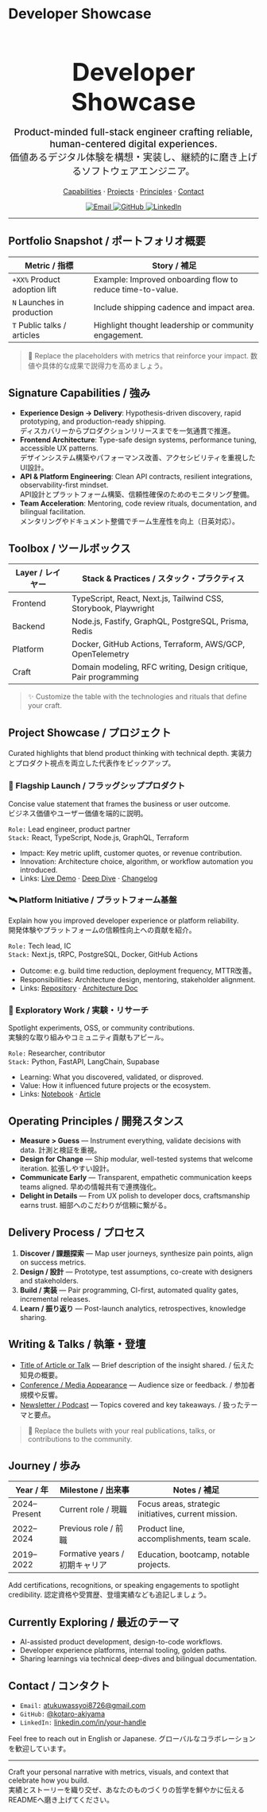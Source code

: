 # Developer Showcase

<div align="center">
  <h1 style="font-size:3.1rem;margin-bottom:0;">Developer Showcase</h1>
  <p style="font-size:1.2rem;font-weight:500;">
    Product-minded full-stack engineer crafting reliable, human-centered digital experiences.<br/>
    価値あるデジタル体験を構想・実装し、継続的に磨き上げるソフトウェアエンジニア。
  </p>
  <p>
    <a href="#signature-capabilities--強み">Capabilities</a> ·
    <a href="#project-showcase--プロジェクト">Projects</a> ·
    <a href="#operating-principles--開発スタンス">Principles</a> ·
    <a href="#contact--コンタクト">Contact</a>
  </p>
  <a href="mailto:atukuwassyoi8726@gmail.com">
    <img alt="Email" src="https://img.shields.io/badge/Email-hello%40example.com-181717?style=for-the-badge">
  </a>
  <a href="https://github.com/your-handle">
    <img alt="GitHub" src="https://img.shields.io/badge/GitHub-@your--handle-000000?style=for-the-badge&logo=github">
  </a>
  <a href="https://linkedin.com/in/your-handle">
    <img alt="LinkedIn" src="https://img.shields.io/badge/LinkedIn-Connect-0A66C2?style=for-the-badge&logo=linkedin">
  </a>
</div>

---

## Portfolio Snapshot / ポートフォリオ概要
| Metric / 指標 | Story / 補足 |
| --- | --- |
| `+XX%` Product adoption lift | Example: Improved onboarding flow to reduce time-to-value. |
| `N` Launches in production | Include shipping cadence and impact area. |
| `T` Public talks / articles | Highlight thought leadership or community engagement. |

> 📌 Replace the placeholders with metrics that reinforce your impact. 数値や具体的な成果で説得力を高めましょう。

## Signature Capabilities / 強み
- **Experience Design → Delivery**: Hypothesis-driven discovery, rapid prototyping, and production-ready shipping.  
  ディスカバリーからプロダクションリリースまでを一気通貫で推進。
- **Frontend Architecture**: Type-safe design systems, performance tuning, accessible UX patterns.  
  デザインシステム構築やパフォーマンス改善、アクセシビリティを重視したUI設計。
- **API & Platform Engineering**: Clean API contracts, resilient integrations, observability-first mindset.  
  API設計とプラットフォーム構築、信頼性確保のためのモニタリング整備。
- **Team Acceleration**: Mentoring, code review rituals, documentation, and bilingual facilitation.  
  メンタリングやドキュメント整備でチーム生産性を向上（日英対応）。

## Toolbox / ツールボックス
| Layer / レイヤー | Stack & Practices / スタック・プラクティス |
| --- | --- |
| Frontend | TypeScript, React, Next.js, Tailwind CSS, Storybook, Playwright |
| Backend | Node.js, Fastify, GraphQL, PostgreSQL, Prisma, Redis |
| Platform | Docker, GitHub Actions, Terraform, AWS/GCP, OpenTelemetry |
| Craft | Domain modeling, RFC writing, Design critique, Pair programming |

> ✨ Customize the table with the technologies and rituals that define your craft.

## Project Showcase / プロジェクト
Curated highlights that blend product thinking with technical depth. 実装力とプロダクト視点を両立した代表作をピックアップ。

### 🚀 Flagship Launch / フラッグシッププロダクト
Concise value statement that frames the business or user outcome.  
ビジネス価値やユーザー価値を端的に説明。

`Role:` Lead engineer, product partner  
`Stack:` React, TypeScript, Node.js, GraphQL, Terraform  
- Impact: Key metric uplift, customer quotes, or revenue contribution.  
- Innovation: Architecture choice, algorithm, or workflow automation you introduced.  
- Links: [Live Demo](#) · [Deep Dive](#) · [Changelog](#)

### 🛰️ Platform Initiative / プラットフォーム基盤
Explain how you improved developer experience or platform reliability.  
開発体験やプラットフォームの信頼性向上への貢献を紹介。

`Role:` Tech lead, IC  
`Stack:` Next.js, tRPC, PostgreSQL, Docker, GitHub Actions  
- Outcome: e.g. build time reduction, deployment frequency, MTTR改善。  
- Responsibilities: Architecture design, mentoring, stakeholder alignment.  
- Links: [Repository](#) · [Architecture Doc](#)

### 🌱 Exploratory Work / 実験・リサーチ
Spotlight experiments, OSS, or community contributions.  
実験的な取り組みやコミュニティ貢献もアピール。

`Role:` Researcher, contributor  
`Stack:` Python, FastAPI, LangChain, Supabase  
- Learning: What you discovered, validated, or disproved.  
- Value: How it influenced future projects or the ecosystem.  
- Links: [Notebook](#) · [Article](#)

## Operating Principles / 開発スタンス
- **Measure > Guess** — Instrument everything, validate decisions with data. 計測と検証を重視。
- **Design for Change** — Ship modular, well-tested systems that welcome iteration. 拡張しやすい設計。
- **Communicate Early** — Transparent, empathetic communication keeps teams aligned. 早めの情報共有で連携強化。
- **Delight in Details** — From UX polish to developer docs, craftsmanship earns trust. 細部へのこだわりが信頼に繋がる。

## Delivery Process / プロセス
1. **Discover / 課題探索** — Map user journeys, synthesize pain points, align on success metrics.
2. **Design / 設計** — Prototype, test assumptions, co-create with designers and stakeholders.
3. **Build / 実装** — Pair programming, CI-first, automated quality gates, incremental releases.
4. **Learn / 振り返り** — Post-launch analytics, retrospectives, knowledge sharing.

## Writing & Talks / 執筆・登壇
- [Title of Article or Talk](#) — Brief description of the insight shared. / 伝えた知見の概要。
- [Conference / Media Appearance](#) — Audience size or feedback. / 参加者規模や反響。
- [Newsletter / Podcast](#) — Topics covered and key takeaways. / 扱ったテーマと要点。

> 📝 Replace the bullets with your real publications, talks, or contributions to the community.

## Journey / 歩み
| Year / 年 | Milestone / 出来事 | Notes / 補足 |
| --- | --- | --- |
| 2024–Present | Current role / 現職 | Focus areas, strategic initiatives, current mission. |
| 2022–2024 | Previous role / 前職 | Product line, accomplishments, team scale. |
| 2019–2022 | Formative years / 初期キャリア | Education, bootcamp, notable projects. |

Add certifications, recognitions, or speaking engagements to spotlight credibility. 認定資格や受賞歴、登壇実績なども追記しましょう。

## Currently Exploring / 最近のテーマ
- AI-assisted product development, design-to-code workflows.  
- Developer experience platforms, internal tooling, golden paths.  
- Sharing learnings via technical deep-dives and bilingual documentation.

## Contact / コンタクト
- `Email:` atukuwassyoi8726@gmail.com  
- `GitHub:` [@kotaro-akiyama](https://github.com/kotaro-akiyama)  
- `LinkedIn:` [linkedin.com/in/your-handle](https://linkedin.com/in/your-handle)  

Feel free to reach out in English or Japanese. グローバルなコラボレーションを歓迎しています。

---

Craft your personal narrative with metrics, visuals, and context that celebrate how you build.  
実績とストーリーを織り交ぜ、あなたのものづくりの哲学を鮮やかに伝えるREADMEへ磨き上げてください。
